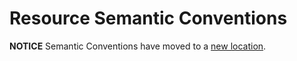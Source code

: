 # Resource Semantic Conventions

**NOTICE** Semantic Conventions have moved to a
[new location](http://github.com/open-telemetry/semantic-conventions).
